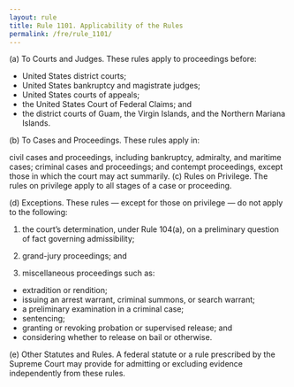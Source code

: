 ```yaml
---
layout: rule
title: Rule 1101. Applicability of the Rules
permalink: /fre/rule_1101/
---
```


(a) To Courts and Judges. These rules apply to proceedings before:


* United States district courts;
* United States bankruptcy and magistrate judges;
* United States courts of appeals;
* the United States Court of Federal Claims; and
* the district courts of Guam, the Virgin Islands, and the Northern Mariana Islands.


(b) To Cases and Proceedings. These rules apply in:


civil cases and proceedings, including bankruptcy, admiralty, and maritime cases;
criminal cases and proceedings; and
contempt proceedings, except those in which the court may act summarily.
(c) Rules on Privilege. The rules on privilege apply to all stages of a case or proceeding.


(d) Exceptions. These rules — except for those on privilege — do not apply to the following:


1. the court’s determination, under Rule 104(a), on a preliminary question of fact governing admissibility;


2. grand-jury proceedings; and


3. miscellaneous proceedings such as:


* extradition or rendition;
* issuing an arrest warrant, criminal summons, or search warrant;
* a preliminary examination in a criminal case;
* sentencing;
* granting or revoking probation or supervised release; and
* considering whether to release on bail or otherwise.


(e) Other Statutes and Rules. A federal statute or a rule prescribed by the Supreme Court may provide for admitting or excluding evidence independently from these rules.

